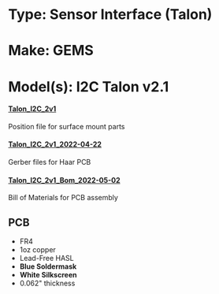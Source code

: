# Type: Sensor Interface (Talon)
# Make: GEMS
# Model(s): I2C Talon v2.1

#### [Talon_I2C_2v1](Talon_I2C_2v1.mnt) 
Position file for surface mount parts

#### [Talon_I2C_2v1_2022-04-22](Talon_I2C_2v1_2022-04-22.zip)
Gerber files for Haar PCB

#### [Talon_I2C_2v1_Bom_2022-05-02](Talon_I2C_2v1_Bom_2022-05-02.csv)
Bill of Materials for PCB assembly 

## PCB

- FR4
- 1oz copper
- Lead-Free HASL
- __Blue Soldermask__ 
- __White Silkscreen__ 
- 0.062" thickness



